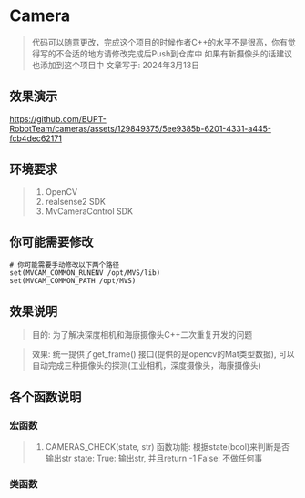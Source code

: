 # Camera
> 代码可以随意更改，完成这个项目的时候作者C++的水平不是很高，你有觉得写的不合适的地方请修改完成后Push到仓库中
> 如果有新摄像头的话建议也添加到这个项目中
> 文章写于: 2024年3月13日
## 效果演示
https://github.com/BUPT-RobotTeam/cameras/assets/129849375/5ee9385b-6201-4331-a445-fcb4dec62171

## 环境要求
> 1. OpenCV
> 2. realsense2 SDK
> 3. MvCameraControl SDK

## 你可能需要修改
```camke
# 你可能需要手动修改以下两个路径
set(MVCAM_COMMON_RUNENV /opt/MVS/lib)
set(MVCAM_COMMON_PATH /opt/MVS)
```

## 效果说明
> 目的: 为了解决深度相机和海康摄像头C++二次重复开发的问题

> 效果: 统一提供了get_frame() 接口(提供的是opencv的Mat类型数据), 可以自动完成三种摄像头的探测(工业相机，深度摄像头，海康摄像头)


## 各个函数说明
### 宏函数
> 1. CAMERAS_CHECK(state, str)
> 函数功能: 根据state(bool)来判断是否输出str
>           state: 
>                 True: 输出str, 并且return -1
>                 False: 不做任何事
### 类函数





